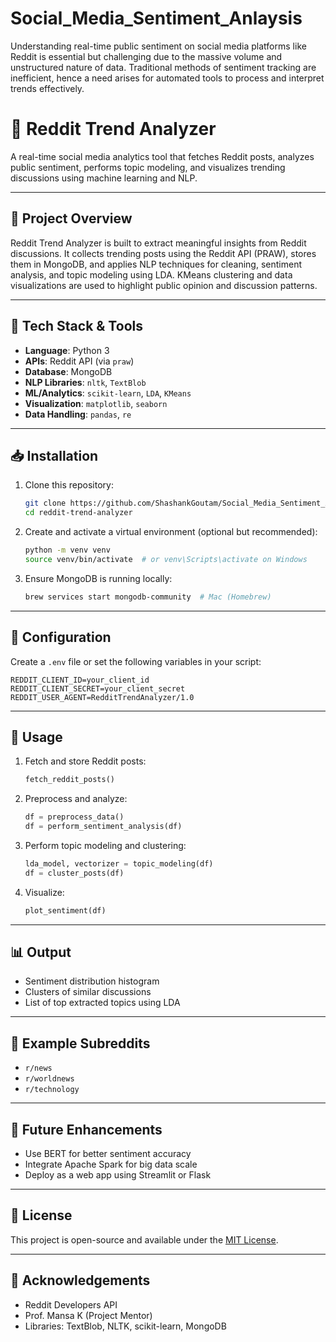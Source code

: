 # Social_Media_Sentiment_Anlaysis
Understanding real-time public sentiment on social media platforms like Reddit is essential but challenging due to the massive volume and unstructured nature of data. Traditional methods of sentiment tracking are inefficient, hence a need arises for automated tools to process and interpret trends effectively.


# 🧠 Reddit Trend Analyzer

A real-time social media analytics tool that fetches Reddit posts, analyzes public sentiment, performs topic modeling, and visualizes trending discussions using machine learning and NLP.

---

## 📌 Project Overview

Reddit Trend Analyzer is built to extract meaningful insights from Reddit discussions. It collects trending posts using the Reddit API (PRAW), stores them in MongoDB, and applies NLP techniques for cleaning, sentiment analysis, and topic modeling using LDA. KMeans clustering and data visualizations are used to highlight public opinion and discussion patterns.

---

## 🧰 Tech Stack & Tools

- **Language**: Python 3
- **APIs**: Reddit API (via `praw`)
- **Database**: MongoDB
- **NLP Libraries**: `nltk`, `TextBlob`
- **ML/Analytics**: `scikit-learn`, `LDA`, `KMeans`
- **Visualization**: `matplotlib`, `seaborn`
- **Data Handling**: `pandas`, `re`

---

## 📥 Installation

1. Clone this repository:
   ```bash
   git clone https://github.com/ShashankGoutam/Social_Media_Sentiment_Anlaysis.git
   cd reddit-trend-analyzer
   ```

2. Create and activate a virtual environment (optional but recommended):
   ```bash
   python -m venv venv
   source venv/bin/activate  # or venv\Scripts\activate on Windows
   ```

3. Ensure MongoDB is running locally:
   ```bash
   brew services start mongodb-community  # Mac (Homebrew)
   ```

---

## 🔧 Configuration

Create a `.env` file or set the following variables in your script:
```env
REDDIT_CLIENT_ID=your_client_id
REDDIT_CLIENT_SECRET=your_client_secret
REDDIT_USER_AGENT=RedditTrendAnalyzer/1.0
```

---

## 🚀 Usage

1. Fetch and store Reddit posts:
   ```python
   fetch_reddit_posts()
   ```

2. Preprocess and analyze:
   ```python
   df = preprocess_data()
   df = perform_sentiment_analysis(df)
   ```

3. Perform topic modeling and clustering:
   ```python
   lda_model, vectorizer = topic_modeling(df)
   df = cluster_posts(df)
   ```

4. Visualize:
   ```python
   plot_sentiment(df)
   ```

---

## 📊 Output

- Sentiment distribution histogram
- Clusters of similar discussions
- List of top extracted topics using LDA

---

## 🧪 Example Subreddits

- `r/news`
- `r/worldnews`
- `r/technology`

---

## 🧠 Future Enhancements

- Use BERT for better sentiment accuracy
- Integrate Apache Spark for big data scale
- Deploy as a web app using Streamlit or Flask

---

## 🧾 License

This project is open-source and available under the [MIT License](LICENSE).

---

## 🙌 Acknowledgements

- Reddit Developers API
- Prof. Mansa K (Project Mentor)
- Libraries: TextBlob, NLTK, scikit-learn, MongoDB
